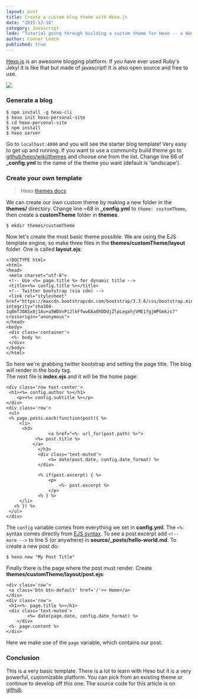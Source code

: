```yaml
---
layout: post
title: Create a custom blog theme with Hexo.js
date: "2015-12-16"
category: Javascript
lede: "Tutorial going through building a custom theme for Hexo -- a Node.js powered static site generator"
author: Connor Leech
published: true
---
```


[Hexo.js](https://hexo.io/) is an awesome blogging platform. If you have ever
used Ruby's Jekyl it is like that but made of javascript! It is also open source
and free to use.

![](https://cdn-images-1.medium.com/max/1600/1*pT4-0C-4ThTRNet_-Gq8kg.jpeg)

### Generate a blog

    $ npm install -g hexo-cli
    $ hexo init hexo-personal-site
    $ cd hexo-personal-site
    $ npm install
    $ hexo server

Go to `localhost:4000` and you will see the starter blog template! Very easy to
get up and running. If you want to use a community build theme go to
[github/hexo/wiki/themes](https://github.com/hexojs/hexo/wiki/Themes) and choose
one from the list. Change line 66 of **_config.yml** to the name of the theme
you want (default is 'landscape').

### Create your own template

> Hexo [themes docs](https://hexo.io/docs/themes.html)

We can create our own custom theme by making a new folder in the **themes/**
directory. Change line ~68 in **_config.yml** to `theme: customTheme`, then
create a **customTheme** folder in **themes**.

    $ mkdir themes/customTheme

Now let's create the most basic theme possible. We are using the EJS template
engine, so make three files in the **themes/customTheme/layout** folder. One is
called **layout.ejs**:

    <!DOCTYPE html>
    <html>
    <head>
     <meta charset="utf-8">
     <!-- Use <%= page.title %> for dynamic title -->
     <title><%= config.title %></title>
     <!-- Twitter bootstrap (via cdn) -->
     <link rel="stylesheet" href="https://maxcdn.bootstrapcdn.com/bootstrap/3.3.6/css/bootstrap.min.css" integrity="sha384-1q8mTJOASx8j1Au+a5WDVnPi2lkFfwwEAa8hDDdjZlpLegxhjVME1fgjWPGmkzs7" crossorigin="anonymous">
    </head>
    <body>
     <div class='container'>
      <%- body %>
     </div>
    </body>
    </html>

So here we're grabbing twitter bootstrap and setting the page title. The blog
will render in the body tag.<br> The next file is **index.ejs** and it will be
the home page:

    <div class='row text-center'>
     <h1><%= config.author %></h1>
        <p><%= config.subtitle %></p>
    </div>
    <div class='row'>
     <ul>
     <% page.posts.each(function(post){ %>
         <li>
          <h3>
                    <a href="<%- url_for(post.path) %>">
               <%= post.title %>
              </a>
                </h3>
                <div class='text-muted'>
                    <%= date(post.date, config.date_format) %> 
                </div>
                
                <% if(post.excerpt) { %>
                    <p>
                        <%- post.excerpt %>
                    </p>
                <% } %>
         </li>
       <% }) %>
     </ul>
    </div>

The `config` variable comes from everything we set in **config.yml**. The `<%-`
syntax comes directly from [EJS syntax](https://github.com/tj/ejs). To see a
post.excerpt add `<!-- more -->` to line 5 (or anywhere) in
**source/_posts/hello-world.md**. To create a new post do:

    $ hexo new "My Post Title"

Finally there is the page where the post must render. Create
**themes/customTheme/layout/post.ejs**:

    <div class='row'>
     <a class='btn btn-default' href='/'>< Home</a>
    </div>
    <div class='row'>
     <h1><%- page.title %></h1>
     <div class='text-muted'>
            <%= date(page.date, config.date_format) %> 
        </div>
     <%- page.content %>
    </div>

Here we make use of the `page` variable, which contains our post.

### Conclusion

This is a very basic template. There is a lot to learn with Hexo but it is a
very powerful, customizable platform. You can pick from an existing theme or
continue to develop off this one. The source code for this article is on
[github](https://github.com/connor11528/hexo-personal-site).
